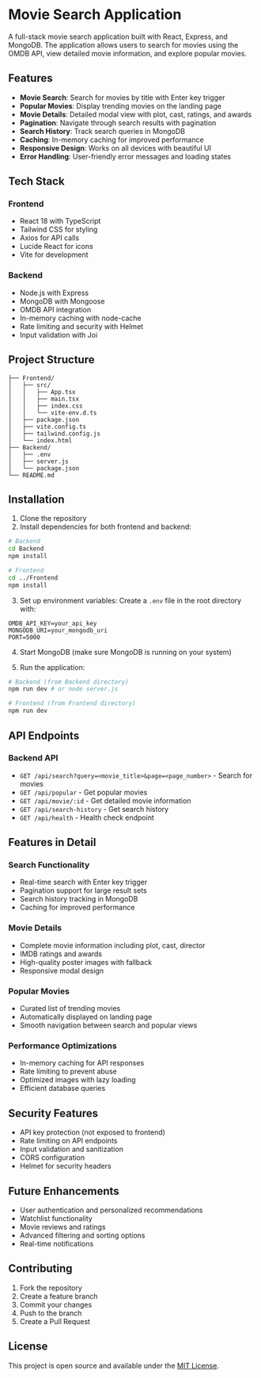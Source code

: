# Movie Search Application

A full-stack movie search application built with React, Express, and MongoDB. The application allows users to search for movies using the OMDB API, view detailed movie information, and explore popular movies.

## Features

- **Movie Search**: Search for movies by title with Enter key trigger
- **Popular Movies**: Display trending movies on the landing page
- **Movie Details**: Detailed modal view with plot, cast, ratings, and awards
- **Pagination**: Navigate through search results with pagination
- **Search History**: Track search queries in MongoDB
- **Caching**: In-memory caching for improved performance
- **Responsive Design**: Works on all devices with beautiful UI
- **Error Handling**: User-friendly error messages and loading states

## Tech Stack

### Frontend
- React 18 with TypeScript
- Tailwind CSS for styling
- Axios for API calls
- Lucide React for icons
- Vite for development

### Backend
- Node.js with Express
- MongoDB with Mongoose
- OMDB API integration
- In-memory caching with node-cache
- Rate limiting and security with Helmet
- Input validation with Joi

## Project Structure

```
├── Frontend/
│   ├── src/
│   │   ├── App.tsx
│   │   ├── main.tsx
│   │   ├── index.css
│   │   └── vite-env.d.ts
│   ├── package.json
│   ├── vite.config.ts
│   ├── tailwind.config.js
│   └── index.html
├── Backend/
│   ├── .env
│   ├── server.js
│   └── package.json
└── README.md
```

## Installation

1. Clone the repository
2. Install dependencies for both frontend and backend:

```bash
# Backend
cd Backend
npm install

# Frontend
cd ../Frontend
npm install
```

3. Set up environment variables:
Create a `.env` file in the root directory with:

```
OMDB_API_KEY=your_api_key
MONGODB_URI=your_mongodb_uri
PORT=5000
```

4. Start MongoDB (make sure MongoDB is running on your system)

5. Run the application:

```bash
# Backend (from Backend directory)
npm run dev # or node server.js

# Frontend (from Frontend directory)
npm run dev
```

## API Endpoints

### Backend API

- `GET /api/search?query=<movie_title>&page=<page_number>` - Search for movies
- `GET /api/popular` - Get popular movies
- `GET /api/movie/:id` - Get detailed movie information
- `GET /api/search-history` - Get search history
- `GET /api/health` - Health check endpoint

## Features in Detail

### Search Functionality
- Real-time search with Enter key trigger
- Pagination support for large result sets
- Search history tracking in MongoDB
- Caching for improved performance

### Movie Details
- Complete movie information including plot, cast, director
- IMDB ratings and awards
- High-quality poster images with fallback
- Responsive modal design

### Popular Movies
- Curated list of trending movies
- Automatically displayed on landing page
- Smooth navigation between search and popular views

### Performance Optimizations
- In-memory caching for API responses
- Rate limiting to prevent abuse
- Optimized images with lazy loading
- Efficient database queries

## Security Features

- API key protection (not exposed to frontend)
- Rate limiting on API endpoints
- Input validation and sanitization
- CORS configuration
- Helmet for security headers

## Future Enhancements

- User authentication and personalized recommendations
- Watchlist functionality
- Movie reviews and ratings
- Advanced filtering and sorting options
- Real-time notifications

## Contributing

1. Fork the repository
2. Create a feature branch
3. Commit your changes
4. Push to the branch
5. Create a Pull Request

## License

This project is open source and available under the [MIT License](LICENSE).